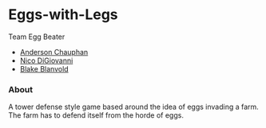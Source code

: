 # Eggs-with-Legs
Team Egg Beater

* [Anderson Chauphan](https://github.com/chauphana)
* [Nico DiGiovanni](https://github.com/nicodigiovanni)
* [Blake Blanvold](https://github.com/Underdoneboar4)

### About

A tower defense style game based around the idea of eggs invading a farm. The farm has to defend itself from the horde of eggs.
